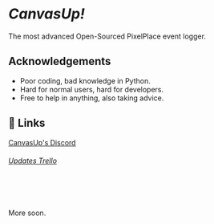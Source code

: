 
# ***CanvasUp!*** 

The most advanced Open-Sourced PixelPlace event logger.



## Acknowledgements

 - Poor coding, bad knowledge in Python.
 - Hard for normal users, hard for developers.
 - Free to help in anything, also taking advice.

## 🔗 Links
[CanvasUp's Discord](https://discord.gg/nDt3QeJ4dT) 
###### [Updates Trello](https://trello.com/b/gAoXVLvo/canvasup-updates)
###### ㅤ
More soon.ㅤ
